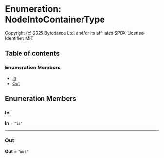 # Enumeration: NodeIntoContainerType

Copyright (c) 2025 Bytedance Ltd. and/or its affiliates
SPDX-License-Identifier: MIT

## Table of contents

### Enumeration Members

* [In](/en/auto-docs/free-container-plugin/enums/NodeIntoContainerType.md#in)
* [Out](/en/auto-docs/free-container-plugin/enums/NodeIntoContainerType.md#out)

## Enumeration Members

### In

**In** = `"in"`

***

### Out

**Out** = `"out"`
